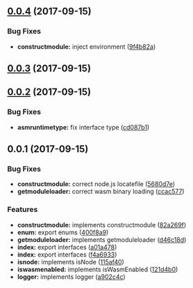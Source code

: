 <a name="0.0.4"></a>
## [0.0.4](https://github.com/kwonoj/emscripten-wasm-loader/compare/v0.0.3...v0.0.4) (2017-09-15)


### Bug Fixes

* **constructmodule:** inject environment ([9f4b82a](https://github.com/kwonoj/emscripten-wasm-loader/commit/9f4b82a))



<a name="0.0.3"></a>
## [0.0.3](https://github.com/kwonoj/emscripten-wasm-loader/compare/v0.0.2...v0.0.3) (2017-09-15)



<a name="0.0.2"></a>
## [0.0.2](https://github.com/kwonoj/emscripten-wasm-loader/compare/v0.0.1...v0.0.2) (2017-09-15)


### Bug Fixes

* **asmruntimetype:** fix interface type ([cd087b1](https://github.com/kwonoj/emscripten-wasm-loader/commit/cd087b1))



<a name="0.0.1"></a>
## 0.0.1 (2017-09-15)


### Bug Fixes

* **constructmodule:** correct node.js locatefile ([5680d7e](https://github.com/kwonoj/emscripten-wasm-loader/commit/5680d7e))
* **getmoduleloader:** correct wasm binary loading ([ccac577](https://github.com/kwonoj/emscripten-wasm-loader/commit/ccac577))


### Features

* **constructmodule:** implements constructmodule ([82a269f](https://github.com/kwonoj/emscripten-wasm-loader/commit/82a269f))
* **enum:** export enums ([400f8a9](https://github.com/kwonoj/emscripten-wasm-loader/commit/400f8a9))
* **getmoduleloader:** implements getmoduleloader ([d46c18d](https://github.com/kwonoj/emscripten-wasm-loader/commit/d46c18d))
* **index:** export interfaces ([a01a478](https://github.com/kwonoj/emscripten-wasm-loader/commit/a01a478))
* **index:** export interfaces ([f4a6933](https://github.com/kwonoj/emscripten-wasm-loader/commit/f4a6933))
* **isnode:** implements isNode ([115af40](https://github.com/kwonoj/emscripten-wasm-loader/commit/115af40))
* **iswasmenabled:** implements isWasmEnabled ([121d4b0](https://github.com/kwonoj/emscripten-wasm-loader/commit/121d4b0))
* **logger:** implements logger ([a902c4c](https://github.com/kwonoj/emscripten-wasm-loader/commit/a902c4c))



